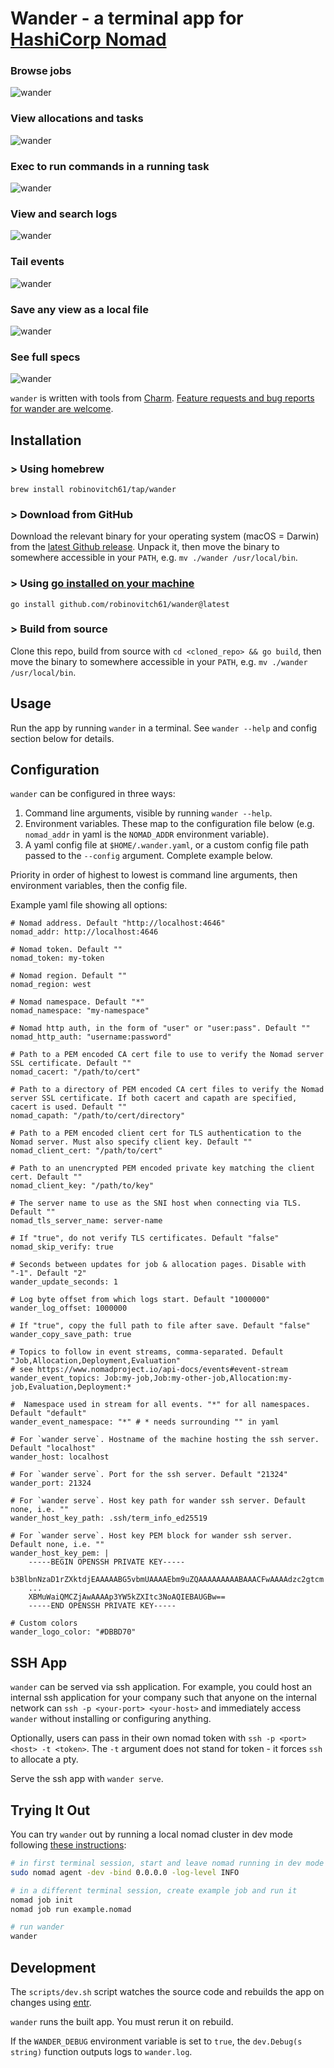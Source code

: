 # Wander - a terminal app for [HashiCorp Nomad](https://www.nomadproject.io/)

### Browse jobs

![wander](./img/jobs.png)

### View allocations and tasks

![wander](./img/allocations.png)

### Exec to run commands in a running task

![wander](./img/exec.png)

### View and search logs

![wander](./img/logs.png)

### Tail events

![wander](./img/events.png)

### Save any view as a local file

![wander](./img/save.png)

### See full specs

![wander](./img/spec.png)

`wander` is written with tools from [Charm](https://charm.sh/).
[Feature requests and bug reports for wander are welcome](https://github.com/robinovitch61/wander/issues/new/choose).

## Installation

### > Using homebrew

```shell
brew install robinovitch61/tap/wander
```

### > Download from GitHub

Download the relevant binary for your operating system (macOS = Darwin) from
the [latest Github release](https://github.com/robinovitch61/wander/releases). Unpack it, then move the binary to
somewhere accessible in your `PATH`, e.g. `mv ./wander /usr/local/bin`.

### > Using [go installed on your machine](https://go.dev/doc/install)

```shell
go install github.com/robinovitch61/wander@latest
```

### > Build from source

Clone this repo, build from source with `cd <cloned_repo> && go build`,
then move the binary to somewhere accessible in your `PATH`, e.g. `mv ./wander /usr/local/bin`.

## Usage

Run the app by running `wander` in a terminal. See `wander --help` and config section below for details.

## Configuration

`wander` can be configured in three ways:

1. Command line arguments, visible by running `wander --help`.
2. Environment variables. These map to the configuration file below (e.g. `nomad_addr` in yaml is the `NOMAD_ADDR` environment variable).
3. A yaml config file at `$HOME/.wander.yaml`, or a custom config file path passed to the `--config` argument. Complete example below.

Priority in order of highest to lowest is command line arguments, then environment variables, then the config file.

Example yaml file showing all options:

```shell
# Nomad address. Default "http://localhost:4646"
nomad_addr: http://localhost:4646

# Nomad token. Default ""
nomad_token: my-token

# Nomad region. Default ""
nomad_region: west

# Nomad namespace. Default "*"
nomad_namespace: "my-namespace"

# Nomad http auth, in the form of "user" or "user:pass". Default ""
nomad_http_auth: "username:password"

# Path to a PEM encoded CA cert file to use to verify the Nomad server SSL certificate. Default ""
nomad_cacert: "/path/to/cert"

# Path to a directory of PEM encoded CA cert files to verify the Nomad server SSL certificate. If both cacert and capath are specified, cacert is used. Default ""
nomad_capath: "/path/to/cert/directory"

# Path to a PEM encoded client cert for TLS authentication to the Nomad server. Must also specify client key. Default ""
nomad_client_cert: "/path/to/cert"

# Path to an unencrypted PEM encoded private key matching the client cert. Default ""
nomad_client_key: "/path/to/key"

# The server name to use as the SNI host when connecting via TLS. Default ""
nomad_tls_server_name: server-name

# If "true", do not verify TLS certificates. Default "false"
nomad_skip_verify: true

# Seconds between updates for job & allocation pages. Disable with "-1". Default "2"
wander_update_seconds: 1

# Log byte offset from which logs start. Default "1000000"
wander_log_offset: 1000000

# If "true", copy the full path to file after save. Default "false"
wander_copy_save_path: true

# Topics to follow in event streams, comma-separated. Default "Job,Allocation,Deployment,Evaluation"
# see https://www.nomadproject.io/api-docs/events#event-stream
wander_event_topics: Job:my-job,Job:my-other-job,Allocation:my-job,Evaluation,Deployment:*

#  Namespace used in stream for all events. "*" for all namespaces. Default "default"
wander_event_namespace: "*" # * needs surrounding "" in yaml

# For `wander serve`. Hostname of the machine hosting the ssh server. Default "localhost"
wander_host: localhost

# For `wander serve`. Port for the ssh server. Default "21324"
wander_port: 21324

# For `wander serve`. Host key path for wander ssh server. Default none, i.e. ""
wander_host_key_path: .ssh/term_info_ed25519

# For `wander serve`. Host key PEM block for wander ssh server. Default none, i.e. ""
wander_host_key_pem: |
    -----BEGIN OPENSSH PRIVATE KEY-----
    b3BlbnNzaD1rZXktdjEAAAAABG5vbmUAAAAEbm9uZQAAAAAAAAABAAACFwAAAAdzc2gtcm
    ...
    XBMuWaiQMCZjAwAAAAp3YW5kZXItc3NoAQIEBAUGBw==
    -----END OPENSSH PRIVATE KEY-----

# Custom colors
wander_logo_color: "#DBBD70"
```

## SSH App

`wander` can be served via ssh application. For example, you could host an internal ssh application for your company
such that anyone on the internal network can `ssh -p <your-port> <your-host>` and immediately access `wander` without
installing or configuring anything.

Optionally, users can pass in their own nomad token with `ssh -p <port> <host> -t <token>`. The `-t` argument does not
stand for
token - it forces `ssh` to allocate a pty.

Serve the ssh app with `wander serve`.

## Trying It Out

You can try `wander` out by running a local nomad cluster in dev mode
following [these instructions](https://learn.hashicorp.com/tutorials/nomad/get-started-run?in=nomad/get-started):

```sh
# in first terminal session, start and leave nomad running in dev mode
sudo nomad agent -dev -bind 0.0.0.0 -log-level INFO

# in a different terminal session, create example job and run it
nomad job init
nomad job run example.nomad

# run wander
wander
```

## Development

The `scripts/dev.sh` script watches the source code and rebuilds the app on changes
using [entr](https://github.com/eradman/entr).

`wander` runs the built app. You must rerun it on rebuild.

If the `WANDER_DEBUG` environment variable is set to `true`, the `dev.Debug(s string)` function outputs logs
to `wander.log`.
